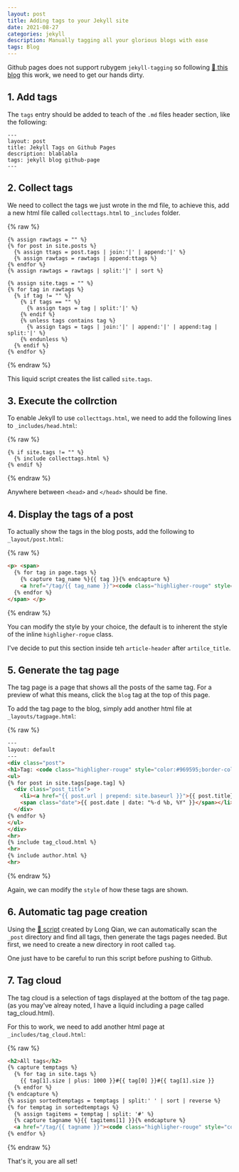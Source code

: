 ```yaml
---
layout: post
title: Adding tags to your Jekyll site
date: 2021-08-27
categories: jekyll
description: Manually tagging all your glorious blogs with ease
tags: Blog
---
```


Github pages does not support rubygem `jekyll-tagging` so following [:link: this blog](https://longqian.me/2017/02/09/github-jekyll-tag/) this work, we need to get our hands dirty.

## 1. Add tags

The `tags` entry should be added to teach of the `.md` files header section, like the following:

```
---
layout: post
title: Jekyll Tags on Github Pages
description: blablabla
tags: jekyll blog github-page
---
```

## 2. Collect tags

We need to collect the tags we just wrote in the md file, to achieve this, add a new html file called `collecttags.html` to `_includes` folder.

{% raw %}
```liquid
{% assign rawtags = "" %}
{% for post in site.posts %}
  {% assign ttags = post.tags | join:'|' | append:'|' %}
  {% assign rawtags = rawtags | append:ttags %}
{% endfor %}
{% assign rawtags = rawtags | split:'|' | sort %}

{% assign site.tags = "" %}
{% for tag in rawtags %}
  {% if tag != "" %}
    {% if tags == "" %}
      {% assign tags = tag | split:'|' %}
    {% endif %}
    {% unless tags contains tag %}
      {% assign tags = tags | join:'|' | append:'|' | append:tag | split:'|' %}
    {% endunless %}
  {% endif %}
{% endfor %}
```
{% endraw %}

This liquid script creates the list called `site.tags`.

## 3. Execute the collrction

To enable Jekyll to use `collecttags.html`, we need to add the following lines to `_includes/head.html`:

{% raw %}
```liquid
{% if site.tags != "" %}
  {% include collecttags.html %}
{% endif %}
```
{% endraw %}

Anywhere between `<head>` and `</head>` should be fine.

## 4. Display the tags of a post

To actually show the tags in the blog posts, add the following to `_layout/post.html`:

{% raw %}
```html
<p> <span>
  {% for tag in page.tags %}
    {% capture tag_name %}{{ tag }}{% endcapture %}
    <a href="/tag/{{ tag_name }}"><code class="highligher-rouge" style="color:#969595;border-color:hsla(0, 0%, 59%,0.6)"><nobr>{{ tag_name }}</nobr></code>&nbsp;</a>
  {% endfor %}
</span> </p>
```
{% endraw %}

You can modify the style by your choice, the default is to inherent the style of the inline `highligher-rogue` class.

I've decide to put this section inside teh `article-header` after `artilce_title`.

## 5. Generate the tag page

The tag page is a page that shows all the posts of the same tag. For a preview of what this means, click the `blog` tag at the top of this page.

To add the tag page to the blog, simply add another html file at `_layouts/tagpage.html`:

{% raw %}
```html
---
layout: default
---
<div class="post">
<h1>Tag: <code class="highligher-rouge" style="color:#969595;border-color:hsla(0, 0%, 59%,0.6)"><nobr>{{ page.tag }}</nobr></code></h1>
<ul>
{% for post in site.tags[page.tag] %}
  <div class="post_title">
    <li><a href="{{ post.url | prepend: site.baseurl }}">{{ post.title}}</a>
    <span class="date">{{ post.date | date: "%-d %b, %Y" }}</span></li>
  </div>
{% endfor %}
</ul>
</div>
<hr>
{% include tag_cloud.html %}
<hr>
{% include author.html %}
<hr>
```
{% endraw %}

Again, we can modify the `style` of how these tags are shown.

## 6. Automatic tag page creation

Using the [:link: script]({{site.baseurl}}/tag_generator.py) created by Long Qian, we can automatically scan the `_post` directory and find all tags, then generate the tags pages needed. But first, we need to create a new directory in root called `tag`.

One just have to be careful to run this script before pushing to Github.

## 7. Tag cloud

The tag cloud is a selection of tags displayed at the bottom of the tag page. (as you may've alreay noted, I have a liquid including a page called tag_cloud.html).

For this to work, we need to add another html page at `_includes/tag_cloud.html`:

{% raw %}
```html
<h2>All tags</h2>
{% capture temptags %}
  {% for tag in site.tags %}
    {{ tag[1].size | plus: 1000 }}#{{ tag[0] }}#{{ tag[1].size }}
  {% endfor %}
{% endcapture %}
{% assign sortedtemptags = temptags | split:' ' | sort | reverse %}
{% for temptag in sortedtemptags %}
  {% assign tagitems = temptag | split: '#' %}
  {% capture tagname %}{{ tagitems[1] }}{% endcapture %}
  <a href="/tag/{{ tagname }}"><code class="highligher-rouge" style="color:#969595;border-color:hsla(0, 0%, 59%,0.6)"><nobr>{{ tagname }}</nobr></code></a>
{% endfor %}
```
{% endraw %}

That's it, you are all set!
